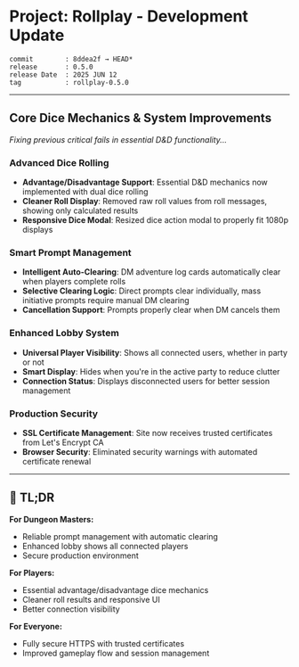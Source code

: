 # Project: Rollplay - Development Update 


```
commit        : 8ddea2f → HEAD*
release       : 0.5.0
release Date  : 2025 JUN 12
tag           : rollplay-0.5.0
```

---

## **Core Dice Mechanics & System Improvements**
*Fixing previous critical fails in essential D&D functionality...*

### **Advanced Dice Rolling**
- **Advantage/Disadvantage Support**: Essential D&D mechanics now implemented with dual dice rolling
- **Cleaner Roll Display**: Removed raw roll values from roll messages, showing only calculated results
- **Responsive Dice Modal**: Resized dice action modal to properly fit 1080p displays

### **Smart Prompt Management**
- **Intelligent Auto-Clearing**: DM adventure log cards automatically clear when players complete rolls
- **Selective Clearing Logic**: Direct prompts clear individually, mass initiative prompts require manual DM clearing
- **Cancellation Support**: Prompts properly clear when DM cancels them

### **Enhanced Lobby System**
- **Universal Player Visibility**: Shows all connected users, whether in party or not
- **Smart Display**: Hides when you're in the active party to reduce clutter
- **Connection Status**: Displays disconnected users for better session management

### **Production Security**
- **SSL Certificate Management**: Site now receives trusted certificates from Let's Encrypt CA
- **Browser Security**: Eliminated security warnings with automated certificate renewal

---

## **🚀 TL;DR**

**For Dungeon Masters:**
- Reliable prompt management with automatic clearing
- Enhanced lobby shows all connected players
- Secure production environment

**For Players:**
- Essential advantage/disadvantage dice mechanics
- Cleaner roll results and responsive UI
- Better connection visibility

**For Everyone:**
- Fully secure HTTPS with trusted certificates
- Improved gameplay flow and session management

